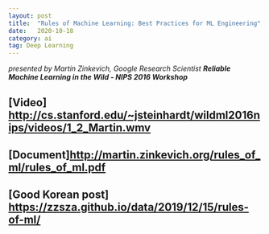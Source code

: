 ```yaml
---
layout: post
title:  "Rules of Machine Learning: Best Practices for ML Engineering"
date:   2020-10-18
category: ai
tag: Deep Learning
---
```


_presented by Martin Zinkevich, Google Research Scientist **Reliable Machine Learning in the Wild - NIPS 2016 Workshop**_

## [Video] <http://cs.stanford.edu/~jsteinhardt/wildml2016nips/videos/1_2_Martin.wmv>

## [Document]<http://martin.zinkevich.org/rules_of_ml/rules_of_ml.pdf>

## [Good Korean post] <https://zzsza.github.io/data/2019/12/15/rules-of-ml/>
